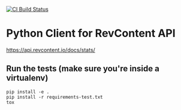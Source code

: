 [![CI Build Status](https://travis-ci.org/ronbeltran/revcontent.svg?branch=master)](https://travis-ci.org/ronbeltran/revcontent)

# Python Client for RevContent API

https://api.revcontent.io/docs/stats/

## Run the tests (make sure you're inside a virtualenv)

    pip install -e .
    pip install -r requirements-test.txt
    tox
